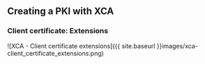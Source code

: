 ## Creating a PKI with XCA

### Client certificate: Extensions

![XCA - Client certificate extensions]({{ site.baseurl }}images/xca-client_certificate_extensions.png)

